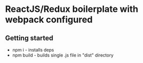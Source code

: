 # ReactJS/Redux boilerplate with webpack configured

## Getting started
- npm i - installs deps
- npm build - builds single .js file in "dist" directory
